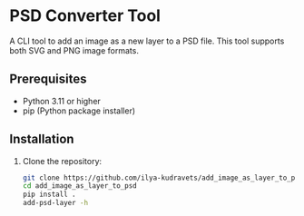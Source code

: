 # PSD Converter Tool

A CLI tool to add an image as a new layer to a PSD file. This tool supports both SVG and PNG image formats.

## Prerequisites

- Python 3.11 or higher
- pip (Python package installer)

## Installation

1. Clone the repository:

   ```bash
   git clone https://github.com/ilya-kudravets/add_image_as_layer_to_psd
   cd add_image_as_layer_to_psd
   pip install .
   add-psd-layer -h